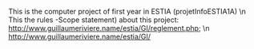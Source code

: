 This is the computer project of first year in ESTIA (projetInfoESTIA1A) \n
This the rules -Scope statement) about this project: http://www.guillaumeriviere.name/estia/GI/reglement.php; \n
http://www.guillaumeriviere.name/estia/GI/

